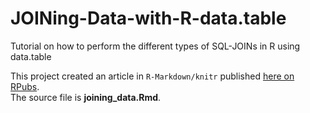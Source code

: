 JOINing-Data-with-R-data.table
==============================

Tutorial on how to perform the different types of SQL-JOINs in R using data.table  

This project created an article in `R-Markdown/knitr` published [here on RPubs](http://rpubs.com/ronasta/join_data_tables).  
The source file is **joining_data.Rmd**.  

